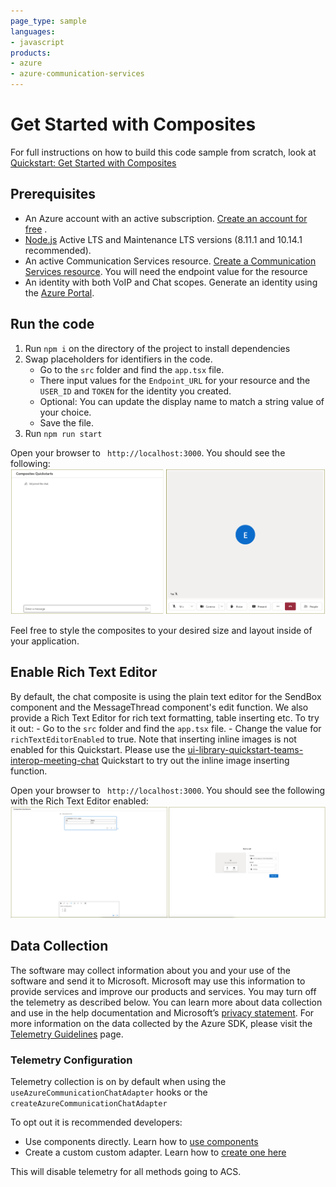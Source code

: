 ```yaml
---
page_type: sample
languages:
- javascript
products:
- azure
- azure-communication-services
---
```


# Get Started with Composites

For full instructions on how to build this code sample from scratch, look at [Quickstart: Get Started with Composites](https://azure.github.io/communication-ui-library/?path=/story/quickstarts-composites--page)

## Prerequisites

- An Azure account with an active subscription. [Create an account for free](https://azure.microsoft.com/free/?WT.mc_id=A261C142F)  .
- [Node.js](https://nodejs.org/en/) Active LTS and Maintenance LTS versions (8.11.1 and 10.14.1 recommended).
- An active Communication Services resource. [Create a Communication Services resource](https://docs.microsoft.com/azure/communication-services/quickstarts/create-communication-resource). You will need the endpoint value for the resource
- An identity with both VoIP and Chat scopes. Generate an identity using the [Azure Portal](https://docs.microsoft.com/azure/communication-services/quickstarts/identity/quick-create-identity).

## Run the code

1. Run `npm i` on the directory of the project to install dependencies
2. Swap placeholders for identifiers in the code.
    - Go to the `src` folder and find the `app.tsx` file.
    - There input values for the `Endpoint_URL` for your resource and the `USER_ID` and `TOKEN` for the identity you created.
    - Optional: You can update the display name to match a string value of your choice.
    - Save the file.
4. Run `npm run start`

Open your browser to ` http://localhost:3000`. You should see the following:
![Composite End State](../media/CompositeEnd.png)

Feel free to style the composites to your desired size and layout inside of your application.

## Enable Rich Text Editor
 By default, the chat composite is using the plain text editor for the SendBox component and the MessageThread component's edit function.
 We also provide a Rich Text Editor for rich text formatting, table inserting etc.
 To try it out:
     - Go to the `src` folder and find the `app.tsx` file.
     - Change the value for `richTextEditorEnabled` to true.
 Note that inserting inline images is not enabled for this Quickstart.
 Please use the [ui-library-quickstart-teams-interop-meeting-chat](https://github.com/Azure-Samples/communication-services-javascript-quickstarts/tree/main/ui-library-quickstart-teams-interop-meeting-chat) Quickstart to try out the inline image inserting function.

Open your browser to ` http://localhost:3000`. You should see the following with the Rich Text Editor enabled:
![Composite with Rich Text Editor](../media/CompositeWithRichTextEditor.png)

## Data Collection

The software may collect information about you and your use of the software and send it to Microsoft. Microsoft may use this information to provide services and improve our products and services. You may turn off the telemetry as described below. You can learn more about data collection and use in the help documentation and Microsoft’s [privacy statement](https://go.microsoft.com/fwlink/?LinkID=824704). For more information on the data collected by the Azure SDK, please visit the [Telemetry Guidelines](https://azure.github.io/azure-sdk/general_azurecore.html#telemetry-policy) page.

### Telemetry Configuration

Telemetry collection is on by default when using the `useAzureCommunicationChatAdapter` hooks or the `createAzureCommunicationChatAdapter`

To opt out it is recommended developers:

- Use components directly. Learn how to [use components](https://azure.github.io/communication-ui-library/?path=/docs/components-get-started--docs)
- Create a custom custom adapter. Learn how to [create one here](https://azure.github.io/communication-ui-library/?path=/docs/composites-adapters--docs#createazurecommunicationchatadapterfromclient)

This will disable telemetry for all methods going to ACS.
